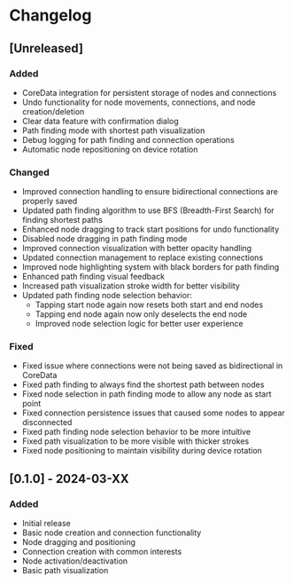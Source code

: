 # Changelog

## [Unreleased]

### Added
- CoreData integration for persistent storage of nodes and connections
- Undo functionality for node movements, connections, and node creation/deletion
- Clear data feature with confirmation dialog
- Path finding mode with shortest path visualization
- Debug logging for path finding and connection operations
- Automatic node repositioning on device rotation

### Changed
- Improved connection handling to ensure bidirectional connections are properly saved
- Updated path finding algorithm to use BFS (Breadth-First Search) for finding shortest paths
- Enhanced node dragging to track start positions for undo functionality
- Disabled node dragging in path finding mode
- Improved connection visualization with better opacity handling
- Updated connection management to replace existing connections
- Improved node highlighting system with black borders for path finding
- Enhanced path finding visual feedback
- Increased path visualization stroke width for better visibility
- Updated path finding node selection behavior:
  - Tapping start node again now resets both start and end nodes
  - Tapping end node again now only deselects the end node
  - Improved node selection logic for better user experience

### Fixed
- Fixed issue where connections were not being saved as bidirectional in CoreData
- Fixed path finding to always find the shortest path between nodes
- Fixed node selection in path finding mode to allow any node as start point
- Fixed connection persistence issues that caused some nodes to appear disconnected
- Fixed path finding node selection behavior to be more intuitive
- Fixed path visualization to be more visible with thicker strokes
- Fixed node positioning to maintain visibility during device rotation

## [0.1.0] - 2024-03-XX

### Added
- Initial release
- Basic node creation and connection functionality
- Node dragging and positioning
- Connection creation with common interests
- Node activation/deactivation
- Basic path visualization 